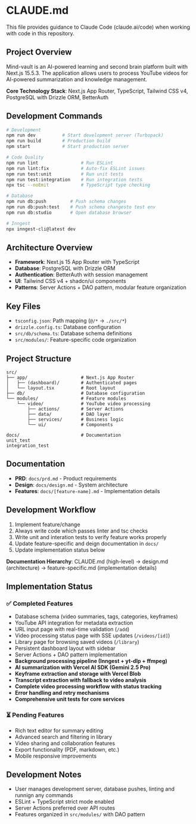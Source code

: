 # CLAUDE.md

This file provides guidance to Claude Code (claude.ai/code) when working with code in this repository.

## Project Overview

Mind-vault is an AI-powered learning and second brain platform built with Next.js 15.5.3. The application allows users to process YouTube videos for AI-powered summarization and knowledge management.

**Core Technology Stack**: Next.js App Router, TypeScript, Tailwind CSS v4, PostgreSQL with Drizzle ORM, BetterAuth 

## Development Commands

```bash
# Development
npm run dev          # Start development server (Turbopack)
npm run build        # Production build
npm start            # Start production server

# Code Quality
npm run lint                # Run ESLint
npm run lint:fix            # Auto-fix ESLint issues
npm run test:unit           # Run unit tests
npm run test:integration    # Run integration tests
npx tsc --noEmit            # TypeScript type checking

# Database
npm run db:push         # Push schema changes
npm run db:push:test    # Push schema changesto test env
npm run db:studio       # Open database browser

# Inngest
npx inngest-cli@latest dev
```

## Architecture Overview

- **Framework**: Next.js 15 App Router with TypeScript
- **Database**: PostgreSQL with Drizzle ORM
- **Authentication**: BetterAuth with session management
- **UI**: Tailwind CSS v4 + shadcn/ui components
- **Patterns**: Server Actions + DAO pattern, modular feature organization

## Key Files

- `tsconfig.json`: Path mapping (`@/*` → `./src/*`)
- `drizzle.config.ts`: Database configuration
- `src/db/schema.ts`: Database schema definitions
- `src/modules/`: Feature-specific code organization

## Project Structure

```
src/
├── app/                    # Next.js App Router
│   ├── (dashboard)/        # Authenticated pages
│   └── layout.tsx          # Root layout
├── db/                     # Database configuration
└── modules/                # Feature modules
    └── video/              # YouTube video processing
        ├── actions/        # Server Actions
        ├── data/           # DAO layer
        ├── services/       # Business logic
        └── ui/             # Components

docs/                       # Documentation
unit_test                   
integration_test
```

## Documentation

- **PRD**: `docs/prd.md` - Product requirements
- **Design**: `docs/design.md` - System architecture  
- **Features**: `docs/[feature-name].md` - Implementation details

## Development Workflow

1. Implement feature/change 
2. Always write code which passes linter and tsc checks
3. Write unit and interation tests to verify feature works properly
4. Update feature-specific and deign documentation in `docs/`
5. Update implementation status below

**Documentation Hierarchy**: CLAUDE.md (high-level) → design.md (architecture) → feature-specific.md (implementation details)

## Implementation Status

### ✅ Completed Features
- Database schema (video summaries, tags, categories, keyframes)
- YouTube API integration for metadata extraction  
- URL input page with real-time validation (`/add`)
- Video processing status page with SSE updates (`/videos/[id]`)
- Library page for browsing saved videos (`/library`)
- Persistent dashboard layout with sidebar
- Server Actions + DAO pattern implementation
- **Background processing pipeline (Inngest + yt-dlp + ffmpeg)**
- **AI summarization with Vercel AI SDK (Gemini 2.5 Pro)**
- **Keyframe extraction and storage with Vercel Blob**
- **Transcript extraction with fallback to video analysis**
- **Complete video processing workflow with status tracking**
- **Error handling and retry mechanisms**
- **Comprehensive unit tests for core services**

### ⏳ Pending Features  
- Rich text editor for summary editing
- Advanced search and filtering in library
- Video sharing and collaboration features
- Export functionality (PDF, markdown, etc.)
- Mobile responsive improvements

## Development Notes
- User manages development server, database pushes, linting and runnign any commands
- ESLint + TypeScript strict mode enabled
- Server Actions preferred over API routes
- Features organized in `src/modules/` with DAO pattern